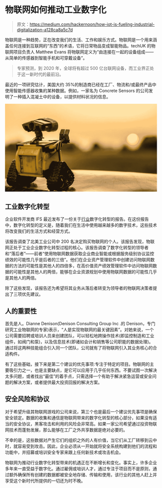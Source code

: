 # 物联网如何推动工业数字化

> 原文：<https://medium.com/hackernoon/how-iot-is-fueling-industrial-digitalization-a128ca8a5c7d>

物联网是一种趋势，正在改变我们的生活、工作和娱乐方式。物联网是一个用来涵盖任何连接到互联网的“东西”的术语，它将日常物品变成智能物品。techUK 的物联网项目负责人 Matthew Evans 将物联网定义为“由连接在一起的设备组成——从简单的传感器到智能手机和可穿戴设备”。

> 专家预测，到 2020 年，全球将有超过 500 亿台联网设备，而工业界正处于这一新时代的最前沿。

最近的一项研究估计，美国大约 35%的制造商已经在工厂、物流和/或最终产品中使用智能传感器收集的某种数据。例如，一家名为 Concrete Sensors 的公司发明了一种插入混凝土中的设备，以提供材料状况的信息。

![](img/4ec5f5a2e276b61ff4d43ebec9c107e1.png)

## 工业数字化转型

企业软件开发商 IFS 最近发布了一份关于[行业](https://hackernoon.com/tagged/industry)数字化转型的报告。在这份报告中，数字化转型的定义是，随着我们在生活中使用越来越多的数字技术，这些技术将改变我们的生活方式和经营方式。

该报告调查了北美工业公司中 200 名决定购买物联网的个人。该报告发现，物联网正处于工业企业数字化转型过程的核心。该报告调查了数字化转型的领导者和“落后者”——前者“使用物联网数据获取企业商业智能或根据服务级别协议监控绩效的可能性几乎是后者的三倍”。他们在企业资产管理软件中创建访问物联网数据的方法的可能性是其他人的四倍多，在高价值资产绩效管理软件中访问物联网数据的可能性是其他人的两倍，能够在企业资源规划中使用物联网数据的可能性几乎是其他人的两倍。

除了这些发现，该报告还为希望将其业务从落后者转变为领导者的物联网决策者提出了三项优先建议。

## 人的重要性

首先是人。Dianne Denison(Denison Consulting Group Inc .的 Denison，专门研究工业物联网的专家)表示，“人是实现物联网的最关键因素”。对她来说，一个公司需要招聘或培训人员来创建团队，可以轻松地跨操作技术(即监控制造和工业组件，如阀门和泵)，以及信息技术(即诸如会计和销售等公司职能的数据处理)。通过将这两种技能组合引入同一个团队，公司就有了将物联网引入其业务核心的合适构件。

有了这些基础，接下来是第二个建议的优先事项:专注于特定的项目。物联网的主要吸引力之一，也是主要缺点，是它可以应用于几乎任何东西。不要试图一次解决太多问题，或者找出“最佳”的着手点，只需选择一个有助于解决紧急运营或安全问题的解决方案，或者提供最大投资回报的解决方案。

## 安全风险和协议

对于希望升级其物联网游戏的公司来说，第三个也是最后一个建议优先事项是确保安全锁定。数据的收集和通信是物联网带来的数字化转型的核心部分，如果没有适当的安全协议，黑客攻击和利用的风险会非常高。如果一家公司希望通过投资物联网技术而蓬勃发展，那么能够在工厂之外共享数据是绝对必要的。

不幸的是，这些数据对产生它们的组织之外的人有价值，当它们从工厂转移到云中时，就容易受到攻击。因此，企业必须从一开始就将安全系统构建到他们的流程和功能中，并招募或培训安全专家来跟上任何新技术或攻击机会。

物联网为推动行业数字化转型带来的机遇正在不断增长和变化。事实上，许多企业多年来一直受益于数字化。通过雇佣或培训人才，通过专注于项目而不是原则，通过额外确保所有创建的数据都被安全地存储、传输和使用，该行业的其他人赶上并享受这个新时代所提供的一切还为时不晚。